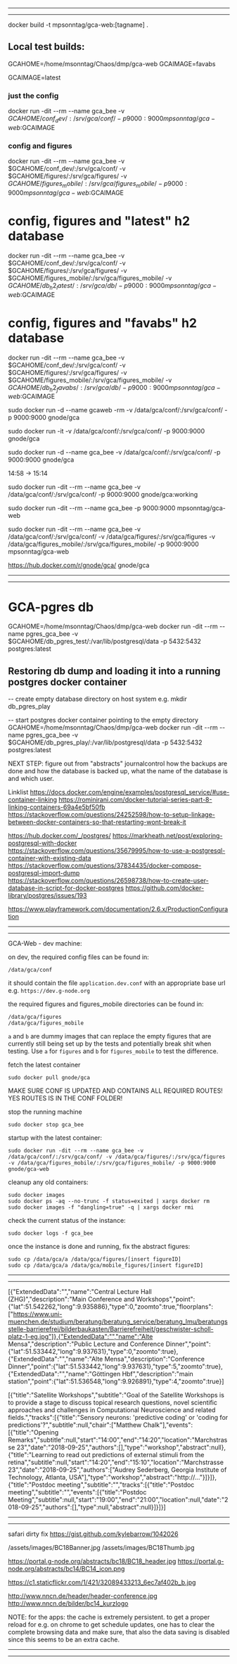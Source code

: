 ------------------------------------------------------------------------------------------

------------------------------------------------------------------------------------------

docker build -t mpsonntag/gca-web:[tagname] .

## Local test builds:

GCAHOME=/home/msonntag/Chaos/dmp/gca-web
GCAIMAGE=favabs

GCAIMAGE=latest

### just the config
docker run -dit --rm --name gca_bee -v $GCAHOME/conf_dev/:/srv/gca/conf/ -p 9000:9000 mpsonntag/gca-web:$GCAIMAGE

### config and figures
docker run -dit --rm --name gca_bee -v $GCAHOME/conf_dev/:/srv/gca/conf/ -v $GCAHOME/figures/:/srv/gca/figures/ -v $GCAHOME/figures_mobile/:/srv/gca/figures_mobile/ -p 9000:9000 mpsonntag/gca-web:$GCAIMAGE

# config, figures and "latest" h2 database
docker run -dit --rm --name gca_bee -v $GCAHOME/conf_dev/:/srv/gca/conf/ -v $GCAHOME/figures/:/srv/gca/figures/ -v $GCAHOME/figures_mobile/:/srv/gca/figures_mobile/ -v $GCAHOME/db_h2_latest/:/srv/gca/db/ -p 9000:9000 mpsonntag/gca-web:$GCAIMAGE

# config, figures and "favabs" h2 database
docker run -dit --rm --name gca_bee -v $GCAHOME/conf_dev/:/srv/gca/conf/ -v $GCAHOME/figures/:/srv/gca/figures/ -v $GCAHOME/figures_mobile/:/srv/gca/figures_mobile/ -v $GCAHOME/db_h2_favabs/:/srv/gca/db/ -p 9000:9000 mpsonntag/gca-web:$GCAIMAGE



sudo docker run -d --name gcaweb -rm -v /data/gca/conf/:/srv/gca/conf/ -p 9000:9000 gnode/gca

sudo docker run -it -v /data/gca/conf/:/srv/gca/conf/ -p 9000:9000 gnode/gca

sudo docker run -d --name gca_bee -v /data/gca/conf/:/srv/gca/conf/ -p 9000:9000 gnode/gca

14:58 -> 15:14

sudo docker run -dit --rm --name gca_bee -v /data/gca/conf/:/srv/gca/conf/ -p 9000:9000 gnode/gca:working

sudo docker run -dit --rm --name gca_bee -p 9000:9000 mpsonntag/gca-web

sudo docker run -dit --rm --name gca_bee -v /data/gca/conf/:/srv/gca/conf/ -v /data/gca/figures/:/srv/gca/figures -v /data/gca/figures_mobile/:/srv/gca/figures_mobile/ -p 9000:9000 mpsonntag/gca-web

https://hub.docker.com/r/gnode/gca/
gnode/gca

------------------------------------------------------------------------------------------

------------------------------------------------------------------------------------------

# GCA-pgres db
GCAHOME=/home/msonntag/Chaos/dmp/gca-web
docker run -dit --rm --name pgres_gca_bee -v $GCAHOME/db_pgres_test/:/var/lib/postgresql/data -p 5432:5432 postgres:latest

## Restoring db dump and loading it into a running postgres docker container
-- create empty database directory on host system e.g.
    mkdir db_pgres_play

-- start postgres docker container pointing to the empty directory
    GCAHOME=/home/msonntag/Chaos/dmp/gca-web
    docker run -dit --rm --name pgres_gca_bee -v $GCAHOME/db_pgres_play/:/var/lib/postgresql/data -p 5432:5432 postgres:latest

NEXT STEP: figure out from "abstracts" journalcontrol how the backups are done and how the database is backed up, what the name of the database is and which user. 

Linklist
https://docs.docker.com/engine/examples/postgresql_service/#use-container-linking
https://rominirani.com/docker-tutorial-series-part-8-linking-containers-69a4e5bf50fb
https://stackoverflow.com/questions/24252598/how-to-setup-linkage-between-docker-containers-so-that-restarting-wont-break-it

https://hub.docker.com/_/postgres/
https://markheath.net/post/exploring-postgresql-with-docker
https://stackoverflow.com/questions/35679995/how-to-use-a-postgresql-container-with-existing-data
https://stackoverflow.com/questions/37834435/docker-compose-postgresql-import-dump
https://stackoverflow.com/questions/26598738/how-to-create-user-database-in-script-for-docker-postgres
https://github.com/docker-library/postgres/issues/193

https://www.playframework.com/documentation/2.6.x/ProductionConfiguration

------------------------------------------------------------------------------------------

------------------------------------------------------------------------------------------

GCA-Web - dev machine:

on dev, the required config files can be found in:

    /data/gca/conf

it should contain the file `application.dev.conf` with an appropriate base url e.g. `https://dev.g-node.org`

the required figures and figures_mobile directories can be found in:

    /data/gca/figures
    /data/gca/figures_mobile

`a` and `b` are dummy images that can replace the empty figures that are currently still being set up by the tests
and potentially break shit when testing. Use `a` for `figures` and `b` for `figures_mobile` to test the difference.

fetch the latest container

    sudo docker pull gnode/gca

MAKE SURE CONF IS UPDATED AND CONTAINS ALL REQUIRED ROUTES! YES ROUTES IS IN THE CONF FOLDER!

stop the running machine

    sudo docker stop gca_bee

startup with the latest container:

    sudo docker run -dit --rm --name gca_bee -v /data/gca/conf/:/srv/gca/conf/ -v /data/gca/figures/:/srv/gca/figures -v /data/gca/figures_mobile/:/srv/gca/figures_mobile/ -p 9000:9000 gnode/gca-web

cleanup any old containers:

    sudo docker images
    sudo docker ps -aq --no-trunc -f status=exited | xargs docker rm
    sudo docker images -f "dangling=true" -q | xargs docker rmi

check the current status of the instance:

    sudo docker logs -f gca_bee

once the instance is done and running, fix the abstract figures:

    sudo cp /data/gca/a /data/gca/figures/[insert figureID]
    sudo cp /data/gca/a /data/gca/mobile_figures/[insert figureID]

------------------------------------------------------------------------------------------

------------------------------------------------------------------------------------------

[{"ExtendedData":"","name":"Central Lecture Hall (ZHG)","description":"Main Conference and Workshops","point":{"lat":51.542262,"long":9.935886},"type":0,"zoomto":true,"floorplans":["https://www.uni-muenchen.de/studium/beratung/beratung_service/beratung_lmu/beratungsstelle-barrierefrei/bilderbaukasten/Barrierefreiheit/geschwister-scholl-platz-1-eg.jpg"]},{"ExtendedData":"","name":"Alte Mensa","description":"Public Lecture and Conference Dinner","point":{"lat":51.533442,"long":9.937631},"type":0,"zoomto":true},{"ExtendedData":"","name":"Alte Mensa","description":"Conference Dinner","point":{"lat":51.533442,"long":9.937631},"type":5,"zoomto":true},{"ExtendedData":"","name":"Göttingen Hbf","description":"main station","point":{"lat":51.536548,"long":9.926891},"type":4,"zoomto":true}]

[{"title":"Satellite Workshops","subtitle":"Goal of the Satellite Workshops is to provide a stage to discuss topical research questions, novel scientific approaches and challenges in Computational Neuroscience and related fields.","tracks":[{"title":"Sensory neurons: 'predictive coding' or 'coding for predictions'?","subtitle":null,"chair":["Matthew Chalk"],"events":[{"title":"Opening Remarks","subtitle":null,"start":"14:00","end":"14:20","location":"Marchstrasse 23","date":"2018-09-25","authors":[],"type":"workshop","abstract":null},{"title":"Learning to read out predictions of external stimuli from the retina","subtitle":null,"start":"14:20","end":"15:10","location":"Marchstrasse 23","date":"2018-09-25","authors":["Audrey Sederberg, Georgia Institute of Technology, Atlanta, USA"],"type":"workshop","abstract":"http://..."}]}]},{"title":"Postdoc meeting","subtitle":"","tracks":[{"title":"Postdoc meeting","subtitle":"","events":[{"title":"Postdoc Meeting","subtitle":null,"start":"19:00","end":"21:00","location":null,"date":"2018-09-25","authors":[],"type":null,"abstract":null}]}]}]

------------------------------------------------------------------------------------------

------------------------------------------------------------------------------------------

safari dirty fix
https://gist.github.com/kylebarrow/1042026

/assets/images/BC18Banner.jpg
/assets/images/BC18Thumb.jpg

https://portal.g-node.org/abstracts/bc18/BC18_header.jpg
https://portal.g-node.org/abstracts/bc14/BC14_icon.png

https://c1.staticflickr.com/1/421/32089433213_6ec7af402b_b.jpg

http://www.nncn.de/header/header-conference.jpg
http://www.nncn.de/bilder/bc14_kurzlogo

NOTE: for the apps: the cache is extremely persistent. to get a proper reload for e.g. 
on chrome to get schedule updates, one has to clear the complete browsing data and make
sure, that also the data saving is disabled since this seems to be an extra cache.

------------------------------------------------------------------------------------------

------------------------------------------------------------------------------------------
